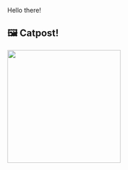 Hello there!



## 🖼️ Catpost!

<sub>
    <img src="https://cdn2.thecatapi.com/images/TVmaquo19.jpg" height="256">
</sub>


